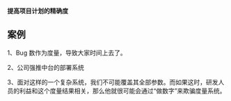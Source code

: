**提⾼项⽬计划的精确度**



## 案例

1、Bug 数作为度量，导致大家时间上去了。

2、公司强推中台的部署系统

3、⾯对这样的⼀个复杂系统，我们不可能覆盖其全部参数。⽽如果这时，研发⼈员的利益和这个度量结果相关，那么他就很可能会通过“做数字”来欺骗度量系统。

